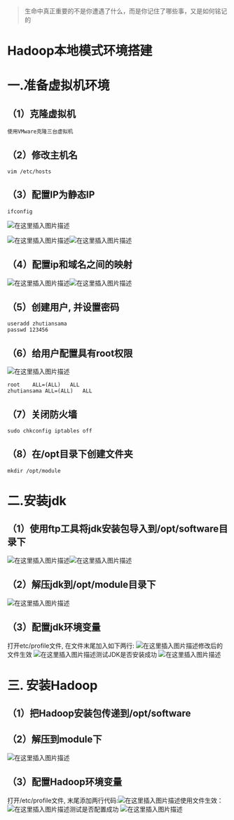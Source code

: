 >生命中真正重要的不是你遭遇了什么，而是你记住了哪些事，又是如何铭记的

# Hadoop本地模式环境搭建

# 一.准备虚拟机环境

## 	（1）克隆虚拟机
	使用VMware克隆三台虚拟机
##	（2）修改主机名

```
vim /etc/hosts
```

##	（3）配置IP为静态IP

```
ifconfig
```

![在这里插入图片描述](https://img-blog.csdnimg.cn/20190325205001943.png?x-oss-process=image/watermark,type_ZmFuZ3poZW5naGVpdGk,shadow_10,text_aHR0cHM6Ly9ibG9nLmNzZG4ubmV0L3FxXzMxOTIzODcx,size_16,color_FFFFFF,t_70)

![在这里插入图片描述](https://img-blog.csdnimg.cn/20190325205054483.png)![在这里插入图片描述](https://img-blog.csdnimg.cn/20190325205121713.png?x-oss-process=image/watermark,type_ZmFuZ3poZW5naGVpdGk,shadow_10,text_aHR0cHM6Ly9ibG9nLmNzZG4ubmV0L3FxXzMxOTIzODcx,size_16,color_FFFFFF,t_70)

## 	（4）配置ip和域名之间的映射
![在这里插入图片描述](https://img-blog.csdnimg.cn/20190325205336528.png)![在这里插入图片描述](https://img-blog.csdnimg.cn/20190325205404574.png)
## 	（5）创建用户, 并设置密码
```
useradd zhutiansama
passwd 123456
```

## （6）给用户配置具有root权限
![在这里插入图片描述](https://img-blog.csdnimg.cn/20190325205834751.png)

```
root	ALL=(ALL)	ALL
zhutiansama	ALL=(ALL)	ALL
```

## （7）关闭防火墙
```
sudo chkconfig iptables off
```

## （8）在/opt目录下创建文件夹
```
mkdir /opt/module
```



# 二.安装jdk
## （1）使用ftp工具将jdk安装包导入到/opt/software目录下
![在这里插入图片描述](https://img-blog.csdnimg.cn/20190325210813583.png?x-oss-process=image/watermark,type_ZmFuZ3poZW5naGVpdGk,shadow_10,text_aHR0cHM6Ly9ibG9nLmNzZG4ubmV0L3FxXzMxOTIzODcx,size_16,color_FFFFFF,t_70)![在这里插入图片描述](https://img-blog.csdnimg.cn/20190325210823715.png)
## （2）解压jdk到/opt/module目录下
![在这里插入图片描述](https://img-blog.csdnimg.cn/20190325210926876.png)
## （3）配置jdk环境变量
打开etc/profile文件, 在文件末尾加入如下两行:
![在这里插入图片描述](https://img-blog.csdnimg.cn/2019032521095116.png)修改后的文件生效
![在这里插入图片描述](https://img-blog.csdnimg.cn/20190325211010759.png)测试JDK是否安装成功
![在这里插入图片描述](https://img-blog.csdnimg.cn/20190325211022702.png)

# 三. 安装Hadoop
## （1）把Hadoop安装包传递到/opt/software

## （2）解压到module下
![在这里插入图片描述](https://img-blog.csdnimg.cn/20190325211207916.png)

## （3）配置Hadoop环境变量
打开/etc/profile文件, 末尾添加两行代码:![在这里插入图片描述](https://img-blog.csdnimg.cn/20190325211235561.png)使用文件生效：
![在这里插入图片描述](https://img-blog.csdnimg.cn/20190325211325914.png)测试是否配置成功
![在这里插入图片描述](https://img-blog.csdnimg.cn/20190325211338470.png)
